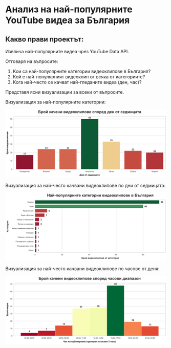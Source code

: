 # Анализ на най-популярните YouTube видеа за България


## Какво прави проектът:

Извлича най-популярните видеа чрез YouTube Data API.

Отговаря на въпросите:
1. Кои са най-популярните категории видеоклипове в България?
2. Кой е най-популярният видеоклип от всяка от категориите?
3. Кога най-често се качват най-гледаните видеа (ден, час)?

Представя ясни визуализации за всеки от въпросите.



Визуализация за най-популярните категории:


![Най-популярни категории](visuals/popular_days.png)

Визуализация за най-често качвани видеоклипове по дни от седмицата:


![Най-популярни категории](visuals/popular_categories.png)

Визуализация за най-често качвани видеоклипове по часове от деня:


![Най-популярни категории](visuals/popular_hours.png)